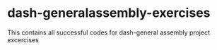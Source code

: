 # dash-generalassembly-exercises
This contains all successful codes for dash-general assembly project excercises
